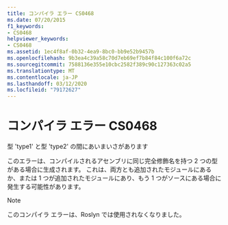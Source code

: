 ```yaml
---
title: コンパイラ エラー CS0468
ms.date: 07/20/2015
f1_keywords:
- CS0468
helpviewer_keywords:
- CS0468
ms.assetid: 1ec4f8af-0b32-4ea9-8bc0-bb9e52b9457b
ms.openlocfilehash: 9b3ea4c39a58c70d7eb69ef7b84f84c100f6a72c
ms.sourcegitcommit: 7588136e355e10cbc2582f389c90c127363c02a5
ms.translationtype: MT
ms.contentlocale: ja-JP
ms.lasthandoff: 03/12/2020
ms.locfileid: "79172627"
---
```

# <a name="compiler-error-cs0468"></a>コンパイラ エラー CS0468

型 'type1' と型 'type2' の間にあいまいさがあります

 このエラーは、コンパイルされるアセンブリに同じ完全修飾名を持つ 2 つの型がある場合に生成されます。 これは、両方とも追加されたモジュールにあるか、または 1 つが追加されたモジュールにあり、もう 1 つがソースにある場合に発生する可能性があります。

> [!NOTE]
> このコンパイラ エラーは、Roslyn では使用されなくなりました。
